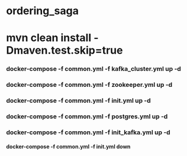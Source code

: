 
# ordering_saga
# mvn clean install -Dmaven.test.skip=true


### docker-compose  -f common.yml  -f kafka_cluster.yml up -d
### docker-compose  -f common.yml  -f zookeeper.yml up -d
### docker-compose  -f common.yml  -f init.yml up -d
### docker-compose  -f common.yml  -f postgres.yml up -d
### docker-compose  -f common.yml  -f init_kafka.yml up -d


#### docker-compose  -f common.yml  -f init.yml down
